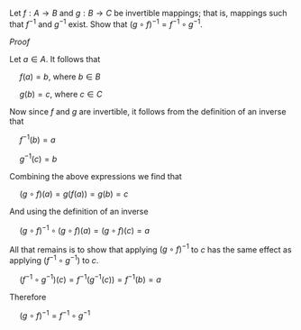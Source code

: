 Let $f: A \rightarrow B$ and $g: B \rightarrow C$ be invertible mappings; that is, mappings such that $f^{-1}$ and $g^{-1}$ exist. Show that $(g \circ f)^{-1} = f^{-1} \circ g^{-1}$.

*Proof*

Let $a \in A$. It follows that

&emsp; $f(a) = b$, where $b \in B$

&emsp; $g(b) = c$, where $c \in C$

Now since $f$ and $g$ are invertible, it follows from the definition of an inverse that

&emsp; $f^{-1}(b)=a$

&emsp; $g^{-1}(c)=b$

Combining the above expressions we find that

&emsp; ($g \circ f) (a) = g(f(a)) = g(b) = c$

And using the definition of an inverse

&emsp; $(g \circ f)^{-1} \circ (g \circ f)(a)=(g \circ f)(c)=a$

All that remains is to show that applying $(g \circ f)^{-1}$ to $c$ has the same effect as applying $(f^{-1} \circ g^{-1})$ to $c$.

&emsp; $(f^{-1} \circ g^{-1})(c) = f^{-1} (g^{-1}(c)) = f^{-1}(b) = a$

Therefore 

&emsp; $(g \circ f)^{-1} = f^{-1} \circ g^{-1}$